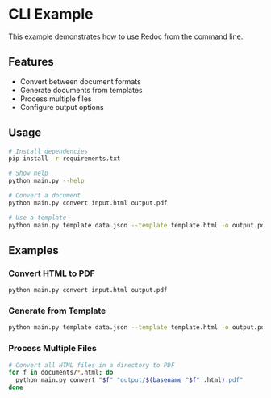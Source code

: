 # CLI Example

This example demonstrates how to use Redoc from the command line.

## Features

- Convert between document formats
- Generate documents from templates
- Process multiple files
- Configure output options

## Usage

```bash
# Install dependencies
pip install -r requirements.txt

# Show help
python main.py --help

# Convert a document
python main.py convert input.html output.pdf

# Use a template
python main.py template data.json --template template.html -o output.pdf
```

## Examples

### Convert HTML to PDF
```bash
python main.py convert input.html output.pdf
```

### Generate from Template
```bash
python main.py template data.json --template template.html -o output.pdf
```

### Process Multiple Files
```bash
# Convert all HTML files in a directory to PDF
for f in documents/*.html; do
  python main.py convert "$f" "output/$(basename "$f" .html).pdf"
done
```
